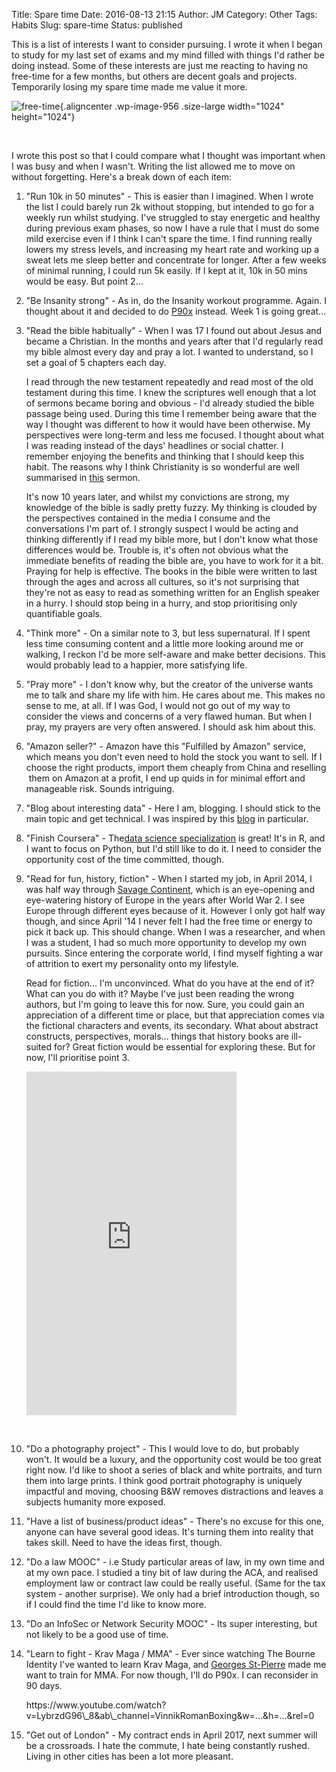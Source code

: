 Title: Spare time
Date: 2016-08-13 21:15
Author: JM
Category: Other
Tags: Habits
Slug: spare-time
Status: published

This is a list of interests I want to consider pursuing. I wrote it when
I began to study for my last set of exams and my mind filled with things
I'd rather be doing instead. Some of these interests are just me
reacting to having no free-time for a few months, but others are decent
goals and projects. Temporarily losing my spare time made me value it
more.

![free-time](http://johnmathews.eu/wp-content/uploads/2016/08/IMG_6858-e1472754142821-1024x1024.jpg){.aligncenter
.wp-image-956 .size-large width="1024" height="1024"}

 

I wrote this post so that I could compare what I thought was important
when I was busy and when I wasn't. Writing the list allowed me to move
on without forgetting. Here's a break down of each item:

1.  <div>

    "Run 10k in 50 minutes" - This is easier than I imagined. When I
    wrote the list I could barely run 2k without stopping, but intended
    to go for a weekly run whilst studying. I've struggled to stay
    energetic and healthy during previous exam phases, so now I have a
    rule that I must do some mild exercise even if I think I can't spare
    the time. I find running really lowers my stress levels, and
    increasing my heart rate and working up a sweat lets me sleep better
    and concentrate for longer. After a few weeks of minimal running, I
    could run 5k easily. If I kept at it, 10k in 50 mins would be
    easy. But point 2...

    </div>

2.  <div>

    "Be Insanity strong" - As in, do the Insanity workout programme.
    Again. I thought about it and decided to do
    [P90x](http://johnmathews.eu/p90x/) instead. Week 1 is going
    great...

    </div>

3.  <div>

    "Read the bible habitually" - When I was 17 I found out about Jesus
    and became a Christian. In the months and years after that I'd
    regularly read my bible almost every day and pray a lot. I wanted to
    understand, so I set a goal of 5 chapters each day.

    I read through the new testament repeatedly and read most of the old
    testament during this time. I knew the scriptures well enough that a
    lot of sermons became boring and obvious - I'd already studied the
    bible passage being used. During this time I remember being aware
    that the way I thought was different to how it would have been
    otherwise. My perspectives were long-term and less me focused. I
    thought about what I was reading instead of the days' headlines or
    social chatter. I remember enjoying the benefits and thinking that I
    should keep this habit. The reasons why I think Christianity is so
    wonderful are well summarised in
    [this](http://messages.destinyedinburgh.com/sermon/the-gospel-we-preach-a-message-for-leaders)
    sermon.

    It's now 10 years later, and whilst my convictions are strong, my
    knowledge of the bible is sadly pretty fuzzy. My thinking is clouded
    by the perspectives contained in the media I consume and the
    conversations I'm part of. I strongly suspect I would be acting and
    thinking differently if I read my bible more, but I don't know what
    those differences would be. Trouble is, it's often not obvious what
    the immediate benefits of reading the bible are, you have to work
    for it a bit. Praying for help is effective. The books in the bible
    were written to last through the ages and across all cultures, so
    it's not surprising that they're not as easy to read as something
    written for an English speaker in a hurry. I should stop being in a
    hurry, and stop prioritising only quantifiable goals.

    </div>

4.  <div>

    "Think more" - On a similar note to 3, but less supernatural. If I
    spent less time consuming content and a little more looking around
    me or walking, I reckon I'd be more self-aware and make better
    decisions. This would probably lead to a happier, more satisfying
    life.

    </div>

5.  <div>

    "Pray more" - I don't know why, but the creator of the universe
    wants me to talk and share my life with him. He cares about me. This
    makes no sense to me, at all. If I was God, I would not go out of my
    way to consider the views and concerns of a very flawed human. But
    when I pray, my prayers are very often answered. I should ask him
    about this.

    </div>

6.  <div>

    "Amazon seller?" - Amazon have this "Fulfilled by Amazon" service,
    which means you don't even need to hold the stock you want to sell.
    If I choose the right products, import them cheaply from China and
    reselling  them on Amazon at a profit, I end up quids in for minimal
    effort and manageable risk. Sounds intriguing.

    </div>

7.  <div>

    "Blog about interesting data" - Here I am, blogging. I should stick
    to the main topic and get technical. I was inspired by this
    [blog](http://www.curiousgnu.com/) in particular.

    </div>

8.  <div>

    "Finish Coursera" - The[data science
    specialization](http://johnmathews.eu/courseras-data-science-specialisation/)
    is great! It's in R, and I want to focus on Python, but I'd still
    like to do it. I need to consider the opportunity cost of the time
    committed, though.

    </div>

9.  <div>

    "Read for fun, history, fiction" - When I started my job, in April
    2014, I was half way through [Savage
    Continent](https://read.amazon.co.uk/kp/embed?asin=B00796LLLK&asin=B00796LLLK&preview=newtab&linkCode=kpe&ref_=cm_sw_r_kb_dp_GP2Rxb3Q8MYC4),
    which is an eye-opening and eye-watering history of Europe in the
    years after World War 2. I see Europe through different eyes because
    of it. However I only got half way though, and since April '14 I
    never felt I had the free time or energy to pick it back up. This
    should change. When I was a researcher, and when I was a student, I
    had so much more opportunity to develop my own pursuits. Since
    entering the corporate world, I find myself fighting a war of
    attrition to exert my personality onto my lifestyle.

    Read for fiction... I'm unconvinced. What do you have at the end of
    it? What can you do with it? Maybe I've just been reading the wrong
    authors, but I'm going to leave this for now. Sure, you could
    gain an appreciation of a different time or place, but that
    appreciation comes via the fictional characters and events, its
    secondary. What about abstract constructs, perspectives, morals...
    things that history books are ill-suited for? Great fiction would be
    essential for exploring these. But for now, I'll prioritise point 3.

    <iframe style="max-width: 100%;" src="https://read.amazon.co.uk/kp/card?asin=B00796LLLK&amp;asin=B00796LLLK&amp;preview=inline&amp;linkCode=kpe&amp;ref_=cm_sw_r_kb_dp_GP2Rxb3Q8MYC4" width="336" height="550" frameborder="0" allowfullscreen="allowfullscreen"></iframe>

     

    </div>

10. <div>

    "Do a photography project" - This I would love to do, but probably
    won't. It would be a luxury, and the opportunity cost would be too
    great right now. I'd like to shoot a series of black and white
    portraits, and turn them into large prints. I think good portrait
    photography is uniquely impactful and moving, choosing B&W removes
    distractions and leaves a subjects humanity more exposed.

    </div>

11. <div>

    "Have a list of business/product ideas" - There's no excuse for this
    one, anyone can have several good ideas. It's turning them into
    reality that takes skill. Need to have the ideas first, though.

    </div>

12. <div>

    "Do a law MOOC" - i.e Study particular areas of law, in my own time
    and at my own pace. I studied a tiny bit of law during the ACA, and
    realised employment law or contract law could be really useful.
    (Same for the tax system - another surprise). We only had a brief
    introduction though, so if I could find the time I'd like to know
    more.

    </div>

13. <div>

    "Do an InfoSec or Network Security MOOC" - Its super interesting,
    but not likely to be a good use of time.

    </div>

14. "Learn to fight - Krav Maga / MMA" - Ever since watching The Bourne
    Identity I've wanted to learn Krav Maga, and [Georges
    St-Pierre](https://youtu.be/LybrzdG96_8) made me want to train
    for MMA. For now though, I'll do P90x. I can reconsider in 90 days. 
    <p>
    https://www.youtube.com/watch?v=LybrzdG96\_8&ab\_channel=VinnikRomanBoxing&w=...&h=...&rel=0
15. "Get out of London" - My contract ends in April 2017, next summer
    will be a crossroads. I hate the commute, I hate being constantly
    rushed. Living in other cities has been a lot more pleasant.

